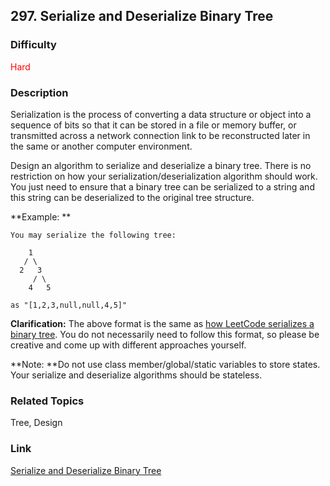 ## 297. Serialize and Deserialize Binary Tree
### Difficulty

 <font color=red>Hard</font>

### Description

Serialization is the process of converting a data structure or object into a
sequence of bits so that it can be stored in a file or memory buffer, or
transmitted across a network connection link to be reconstructed later in the
same or another computer environment.

Design an algorithm to serialize and deserialize a binary tree. There is no
restriction on how your serialization/deserialization algorithm should work.
You just need to ensure that a binary tree can be serialized to a string and
this string can be deserialized to the original tree structure.

**Example:  **
            You may serialize the following tree:            1       / \      2   3         / \        4   5        as "[1,2,3,null,null,4,5]"    

**Clarification:** The above format is the same as [how LeetCode serializes a
binary tree](/faq/#binary-tree). You do not necessarily need to follow this
format, so please be creative and come up with different approaches yourself.

**Note:  **Do not use class member/global/static variables to store states.
Your serialize and deserialize algorithms should be stateless.


### Related Topics

Tree, Design


### Link
[Serialize and Deserialize Binary Tree](https://leetcode.com/problems/serialize-and-deserialize-binary-tree)
